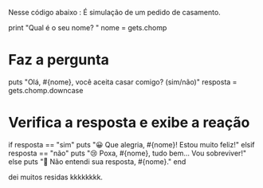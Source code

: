 
Nesse código abaixo : É simulação de um pedido de casamento.

print "Qual é o seu nome? "
nome = gets.chomp

# Faz a pergunta
puts "Olá, #{nome}, você aceita casar comigo? (sim/não)"
resposta = gets.chomp.downcase

# Verifica a resposta e exibe a reação
if resposta == "sim"
  puts "😀 Que alegria, #{nome}! Estou muito feliz!"
elsif resposta == "não"
  puts "😢 Poxa, #{nome}, tudo bem... Vou sobreviver!"
else
  puts "🤔 Não entendi sua resposta, #{nome}."
end

dei muitos residas kkkkkkkk. 
